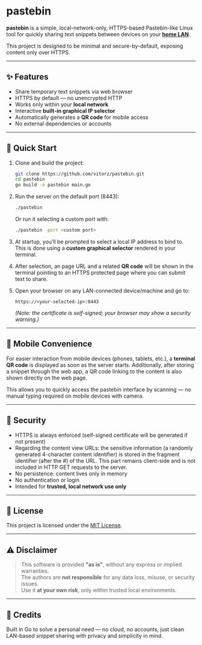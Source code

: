 # pastebin

**pastebin** is a simple, local-network-only, HTTPS-based Pastebin-like Linux tool for quickly sharing text snippets between devices on your <u>**home LAN**</u>.

This project is designed to be minimal and secure-by-default, exposing content only over HTTPS.

---

## ✨ Features

- Share temporary text snippets via web browser
- HTTPS by default — no unencrypted HTTP
- Works only within your **local network**
- Interactive **built-in graphical IP selector**
- Automatically generates a **QR code** for mobile access
- No external dependencies or accounts

---

## 🚀 Quick Start

1. Clone and build the project:

   ```bash
   git clone https://github.com/vitorz/pastebin.git
   cd pastebin
   go build -o pastebin main.go
   ```

2. Run the server on the default port (8443):

   ```bash
   ./pastebin
   ```
   Or run it selecting a custom port with:
   ```bash
   ./pastebin -port <custom port>
   ```

3. At startup, you’ll be prompted to select a local IP address to bind to.  
   This is done using a **custom graphical selector** rendered in your terminal.

4. After selection, an page URL and a related **QR code** will be shown in the terminal pointing to an HTTPS protected page where you can submit text to share.  

5. Open your browser on any LAN-connected device/machine and go to:

   ```
   https://<your-selected-ip>:8443
   ```

   *(Note: the certificate is self-signed; your browser may show a security warning.)*

---

## 📱 Mobile Convenience

For easier interaction from mobile devices (phones, tablets, etc.), a **terminal QR code** is displayed as soon as the server starts. Additionally, after storing a snippet through the web app, a QR code linking to the content is also shown directly on the web page.

This allows you to quickly access the pastebin interface by scanning — no manual typing required on mobile devices with camera.

---

## 🔐 Security

- HTTPS is always enforced (self-signed certificate will be generated if not present)
- Regarding the content view URLs: the sensitive information (a randomly generated 4-character content identifier) is stored in the fragment identifier (after the #) of the URL. This part remains client-side and is not included in HTTP GET requests to the server.
- No persistence: content lives only in memory
- No authentication or login
- Intended for **trusted, local network use only**

---

## 📝 License

This project is licensed under the [MIT License](LICENSE).

---

## ⚠️ Disclaimer

> This software is provided **"as is"**, without any express or implied warranties.  
> The authors are **not responsible** for any data loss, misuse, or security issues.  
> Use it **at your own risk**, only within trusted local environments.

---

## 🙌 Credits

Built in Go to solve a personal need — no cloud, no accounts, just clean LAN-based snippet sharing with privacy and simplicity in mind.
